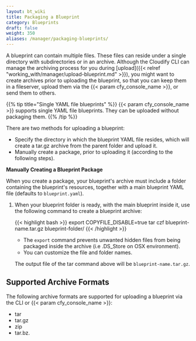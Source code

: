 ```yaml
---
layout: bt_wiki
title: Packaging a Blueprint
category: Blueprints
draft: false
weight: 350
aliases: /manager/packaging-blueprints/
---
```


A blueprint can contain multiple files. These files can reside under a single directory with subdirectories or in an archive. Although the Cloudify CLI can manage the archiving process for you during [upload]({{< relref "working_with/manager/upload-blueprint.md" >}}), you might want to create archives prior to uploading the blueprint, so that you can keep them in a fileserver, upload them via the {{< param cfy_console_name >}}, or send them to others. 

{{% tip title="Single YAML file blueprints" %}}
{{< param cfy_console_name >}} supports single YAML file blueprints. They can be uploaded without packaging them.
{{% /tip %}}

There are two methods for uploading a blueprint:

* Specify the directory in which the blueprint YAML file resides, which will create a tar.gz archive from the parent folder and upload it.
* Manually create a package, prior to uploading it (according to the following steps).


**Manually Creating a Blueprint Package**

When you create a package, your blueprint's archive must include a folder containing the blueprint's resources, together with a main blueprint YAML file (defaults to `blueprint.yaml`).

1. When your blueprint folder is ready, with the main blueprint inside it, use the following command to create a blueprint archive:

   {{< highlight  bash  >}}
   export COPYFILE_DISABLE=true
   tar czf blueprint-name.tar.gz blueprint-folder/
   {{< /highlight >}}

   * The `export` command prevents unwanted hidden files from being packaged inside the archive (i.e .DS_Store on OSX environment).
   * You can customize the file and folder names.

   The output file of the tar command above will be `blueprint-name.tar.gz`.

## Supported Archive Formats

The following archive formats are supported for uploading a blueprint via the CLI or {{< param cfy_console_name >}}:

* tar
* tar.gz
* zip
* tar.bz.
